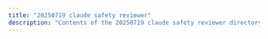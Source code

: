 ```yaml
---
title: "20250719 claude safety reviewer"
description: "Contents of the 20250719 claude safety reviewer directory."
---
```

